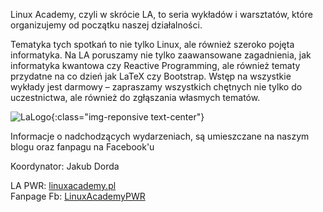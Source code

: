 Linux Academy, czyli w skrócie LA, to seria wykładów i warsztatów, które organizujemy od początku naszej działalności.

Tematyka tych spotkań to nie tylko Linux, ale również szeroko pojęta informatyka. Na LA poruszamy nie tylko zaawansowane zagadnienia, jak informatyka kwantowa czy Reactive Programming, ale również tematy przydatne na co dzień jak LaTeX czy Bootstrap. Wstęp na wszystkie wykłady jest darmowy – zapraszamy wszystkich chętnych nie tylko do uczestnictwa, ale również do zgłąszania własmych tematów.

![LaLogo](projects/logo-la.jpg){:class="img-reponsive text-center"}

Informacje o nadchodzących wydarzeniach, są umieszczane na naszym blogu oraz fanpagu na Facebook'u

Koordynator: Jakub Dorda

LA PWR:
<a href="http://linuxacademy.pl" target="_blank">linuxacademy.pl</a>
<br/>
Fanpage Fb:
<a href="https://web.facebook.com/LinuxAcademyPWR/" target="_blank">LinuxAcademyPWR</a>
